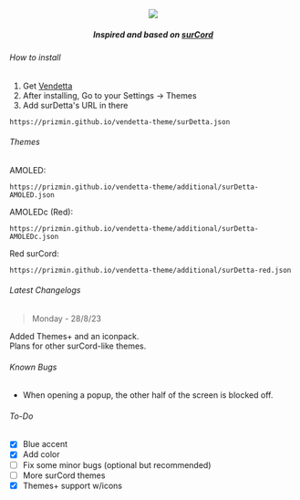 <p align="center"><img src="https://media.discordapp.net/attachments/1109731302372032613/1145228776435888209/Frame_1.png?width=512&height=331"/></p>
<h5 align="center">Inspired and based on <a href="https://betterdiscord.app/theme/surCord">surCord</a></h5>
<h6>How to install</h6>

1. Get [Vendetta](https://vendetta.vercel.app/)
2. After installing, Go to your Settings -> Themes
3. Add surDetta's URL in there
```
https://prizmin.github.io/vendetta-theme/surDetta.json
```

<h6>Themes</h6>

AMOLED:
```
https://prizmin.github.io/vendetta-theme/additional/surDetta-AMOLED.json
```

AMOLEDc (Red):
``` 
https://prizmin.github.io/vendetta-theme/additional/surDetta-AMOLEDc.json
```

Red surCord:
```
https://prizmin.github.io/vendetta-theme/additional/surDetta-red.json
```

<h6>Latest Changelogs</h6>

> Monday - 28/8/23<br>

Added Themes+ and an iconpack.<br>
Plans for other surCord-like themes.

<h6>Known Bugs</h6>

- When opening a popup, the other half of the screen is blocked off.

<h6>To-Do</h6>

- [X] Blue accent
- [X] Add color
- [ ] Fix some minor bugs (optional but recommended)
- [ ] More surCord themes
- [X] Themes+ support w/icons
